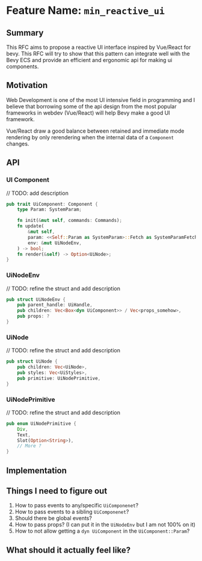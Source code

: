 # Feature Name: `min_reactive_ui`

## Summary

This RFC aims to propose a reactive UI interface inspired by Vue/React for bevy. This RFC will try to show that this pattern can integrate well with the Bevy ECS and provide an efficient and ergonomic api for making ui components.

## Motivation

Web Development is one of the most UI intensive field in programming and I believe that borrowing some of the api design from the most popular frameworks in webdev (Vue/React) will help Bevy make a good UI framework.

Vue/React draw a good balance between retained and immediate mode rendering by only rerendering when the internal data of a `Component` changes.

## API

### UI Component

// TODO: add description

```rust
pub trait UiComponent: Component {
    type Param: SystemParam;

    fn init(&mut self, commands: Commands);
    fn update(
        &mut self,
        param: <<Self::Param as SystemParam>::Fetch as SystemParamFetch>::Item,
        env: &mut UiNodeEnv,
    ) -> bool;
    fn render(&self) -> Option<UiNode>;
}
```

### UiNodeEnv

// TODO: refine the struct and add description

```rust
pub struct UiNodeEnv {
    pub parent_handle: UiHandle,
    pub children: Vec<Box<dyn UiComponent>> / Vec<props_somehow>,
    pub props: ?
}
```

### UiNode

// TODO: refine the struct and add description

```rust
pub struct UiNode {
    pub children: Vec<UiNode>,
    pub styles: Vec<UiStyles>,
    pub primitive: UiNodePrimitive,
}
```

### UiNodePrimitive

// TODO: refine the struct and add description

```rust
pub enum UiNodePrimitive {
    Div,
    Text,
    Slot(Option<String>),
    // More ?
}
```

## Implementation


## Things I need to figure out

1. How to pass events to any/specific `UiComponenet`?
2. How to pass events to a sibling `UiComponenet`?
2. Should there be global events?
3. How to pass props? (I can put it in the `UiNodeEnv` but I am not 100% on it)
4. How to not allow getting a `dyn UiComponent` in the `UiComponent::Param`?


## What should it actually feel like?

```rust



```